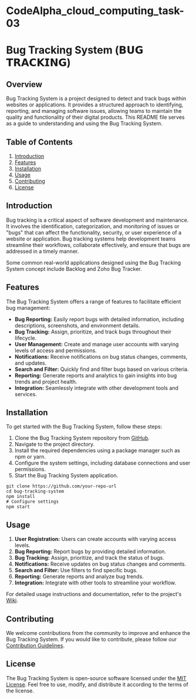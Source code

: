 # CodeAlpha_cloud_computing_task-03
# Bug Tracking System (𝗕𝗨𝗚 𝗧𝗥𝗔𝗖𝗞𝗜𝗡𝗚)

## Overview
Bug Tracking System is a project designed to detect and track bugs within websites or applications. It provides a structured approach to identifying, reporting, and managing software issues, allowing teams to maintain the quality and functionality of their digital products. This README file serves as a guide to understanding and using the Bug Tracking System.

## Table of Contents
1. [Introduction](#introduction)
2. [Features](#features)
3. [Installation](#installation)
4. [Usage](#usage)
5. [Contributing](#contributing)
6. [License](#license)

## Introduction
Bug tracking is a critical aspect of software development and maintenance. It involves the identification, categorization, and monitoring of issues or "bugs" that can affect the functionality, security, or user experience of a website or application. Bug tracking systems help development teams streamline their workflows, collaborate effectively, and ensure that bugs are addressed in a timely manner.

Some common real-world applications designed using the Bug Tracking System concept include Backlog and Zoho Bug Tracker.

## Features
The Bug Tracking System offers a range of features to facilitate efficient bug management:

- **Bug Reporting:** Easily report bugs with detailed information, including descriptions, screenshots, and environment details.
- **Bug Tracking:** Assign, prioritize, and track bugs throughout their lifecycle.
- **User Management:** Create and manage user accounts with varying levels of access and permissions.
- **Notifications:** Receive notifications on bug status changes, comments, and updates.
- **Search and Filter:** Quickly find and filter bugs based on various criteria.
- **Reporting:** Generate reports and analytics to gain insights into bug trends and project health.
- **Integration:** Seamlessly integrate with other development tools and services.

## Installation
To get started with the Bug Tracking System, follow these steps:

1. Clone the Bug Tracking System repository from [GitHub](https://github.com/your-repo-url).
2. Navigate to the project directory.
3. Install the required dependencies using a package manager such as npm or yarn.
4. Configure the system settings, including database connections and user permissions.
5. Start the Bug Tracking System application.

```shell
git clone https://github.com/your-repo-url
cd bug-tracking-system
npm install
# Configure settings
npm start
```

## Usage
1. **User Registration:** Users can create accounts with varying access levels.
2. **Bug Reporting:** Report bugs by providing detailed information.
3. **Bug Tracking:** Assign, prioritize, and track the status of bugs.
4. **Notifications:** Receive updates on bug status changes and comments.
5. **Search and Filter:** Use filters to find specific bugs.
6. **Reporting:** Generate reports and analyze bug trends.
7. **Integration:** Integrate with other tools to streamline your workflow.

For detailed usage instructions and documentation, refer to the project's [Wiki](https://github.com/your-repo-url/wiki).

## Contributing
We welcome contributions from the community to improve and enhance the Bug Tracking System. If you would like to contribute, please follow our [Contribution Guidelines](CONTRIBUTING.md).

## License
The Bug Tracking System is open-source software licensed under the [MIT License](LICENSE). Feel free to use, modify, and distribute it according to the terms of the license.

